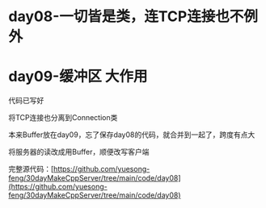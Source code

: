 # day08-一切皆是类，连TCP连接也不例外
# day09-缓冲区 大作用
代码已写好

将TCP连接也分离到Connection类

本来Buffer放在day09，忘了保存day08的代码，就合并到一起了，跨度有点大

将服务器的读改成用Buffer，顺便改写客户端

完整源代码：[https://github.com/yuesong-feng/30dayMakeCppServer/tree/main/code/day08](https://github.com/yuesong-feng/30dayMakeCppServer/tree/main/code/day08)
